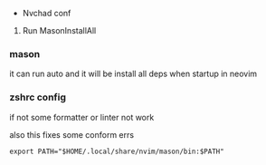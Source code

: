 
- Nvchad conf

1. Run MasonInstallAll 


### mason
it can run auto and it will be install all deps when startup in neovim


### zshrc config

if not some formatter or linter not work

also this fixes some conform errs


```export PATH="$HOME/.local/share/nvim/mason/bin:$PATH"```
